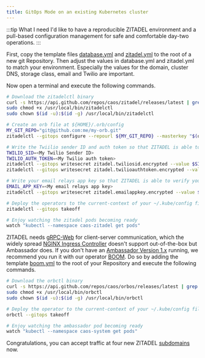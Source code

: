 ```yaml
---
title: GitOps Mode on an existing Kubernetes cluster
---
```


:::tip What I need
I'd like to have a reproducible ZITADEL environment and a pull-based configuration management for safe and comfortable day-two operations.
:::

First, copy the template files [database.yml](./templates/gitops/database.yml) and [zitadel.yml](./templates/gitops/zitadel.yml) to the root of a new git Repository. Then adjust the values in database.yml and zitadel.yml to match your environment. Especially the values for the domain, cluster DNS, storage class, email and Twilio are important.  

Now open a terminal and execute the following commands.

```bash
# Download the zitadelctl binary
curl -s https://api.github.com/repos/caos/zitadel/releases/latest | grep "browser_download_url.*zitadelctl-$(uname | awk '{print tolower($0)}')-amd64" | cut -d '"' -f 4 | sudo wget -i - -O /usr/local/bin/zitadelctl && sudo chmod +x /usr/local/bin/zitadelctl && sudo chown $(id -u):$(id -g) /usr/local/bin/zitadelctl
sudo chmod +x /usr/local/bin/zitadelctl
sudo chown $(id -u):$(id -g) /usr/local/bin/zitadelctl

# Create an orb file at ${HOME}/.orb/config
MY_GIT_REPO="git@github.com:me/my-orb.git"
zitadelctl --gitops configure --repourl ${MY_GIT_REPO} --masterkey "$(openssl rand -base64 21)"

# Write the Twiilio sender ID and auth token so that ZITADEL is able to send your users SMS.
TWILIO_SID=<My Twilio Sender ID>
TWILIO_AUTH_TOKEN=<My Twilio auth token>
zitadelctl --gitops writesecret zitadel.twiliosid.encrypted --value $SID
zitadelctl --gitops writesecret zitadel.twilioauthtoken.encrypted --value $TWILIO_AUTH_TOKEN

# Write your email relays app key so that ZITADEL is able to verify your users email addresses
EMAIL_APP_KEY=<My email relays app key>
zitadelctl --gitops writesecret zitadel.emailappkey.encrypted --value $EMAIL_APP_KEY

# Deploy the operators to the current-context of your ~/.kube/config file
zitadelctl --gitops takeoff

# Enjoy watching the zitadel pods becoming ready
watch "kubectl --namespace caos-zitadel get pods"
```

ZITADEL needs [gRPC-Web](https://grpc.io/docs/platforms/web/basics/) for client-server communication, which the widely spread [NGINX Ingress Controller](https://kubernetes.github.io/ingress-nginx/) doesn't support out-of-the-box but Ambassador does. If you don't have an [Ambassador Version 1.x](https://www.getambassador.io/) running, we recommend you run it with our operator [BOOM](https://github.com/caos/orbos/blob/v4.0.0/docs/boom/boom.md). Do so by adding the template [boom.yml](./templates/boom.yml) to the root of your Repository and execute the following commands. 

```bash
# Download the orbctl binary
curl -s https://api.github.com/repos/caos/orbos/releases/latest | grep "browser_download_url.*orbctl.$(uname).$(uname -m)" | cut -d '"' -f 4 | sudo wget -i - -O /usr/local/bin/orbctl
sudo chmod +x /usr/local/bin/orbctl
sudo chown $(id -u):$(id -g) /usr/local/bin/orbctl

# Deploy the operator to the current-context of your ~/.kube/config file
orbctl --gitops takeoff

# Enjoy watching the ambassador pod becoming ready
watch "kubectl --namespace caos-system get pods"
```

Congratulations, you can accept traffic at four new ZITADEL [subdomains](/docs/apis/introduction#domains) now.
